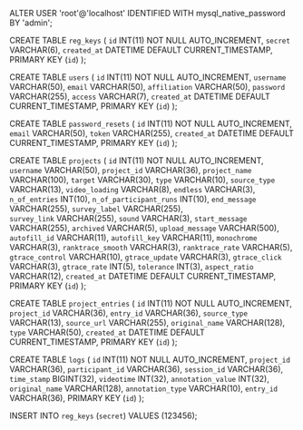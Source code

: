 ALTER USER 'root'@'localhost' IDENTIFIED WITH mysql_native_password
BY 'admin';

CREATE TABLE `reg_keys` (
    `id` INT(11) NOT NULL AUTO_INCREMENT,
    `secret` VARCHAR(6),
    `created_at` DATETIME DEFAULT CURRENT_TIMESTAMP,
    PRIMARY KEY (`id`)
);

CREATE TABLE `users` (
    `id` INT(11) NOT NULL AUTO_INCREMENT,
    `username` VARCHAR(50),
    `email` VARCHAR(50),
    `affiliation` VARCHAR(50),
    `password` VARCHAR(255),
    `access` VARCHAR(7), 
    `created_at` DATETIME DEFAULT CURRENT_TIMESTAMP,
    PRIMARY KEY (`id`)
);

CREATE TABLE `password_resets` (
    `id` INT(11) NOT NULL AUTO_INCREMENT,
    `email` VARCHAR(50),
    `token` VARCHAR(255),
    `created_at` DATETIME DEFAULT CURRENT_TIMESTAMP,
    PRIMARY KEY (`id`)
);

CREATE TABLE `projects` (
    `id` INT(11) NOT NULL AUTO_INCREMENT,
    `username` VARCHAR(50),
    `project_id` VARCHAR(36),
    `project_name` VARCHAR(100),
    `target` VARCHAR(30),
    `type` VARCHAR(10),
    `source_type` VARCHAR(13),
    `video_loading` VARCHAR(8),
    `endless` VARCHAR(3),
    `n_of_entries` INT(10),
    `n_of_participant_runs` INT(10),
    `end_message` VARCHAR(255),
    `survey_label` VARCHAR(255),    
    `survey_link` VARCHAR(255),
    `sound` VARCHAR(3),
    `start_message` VARCHAR(255),
    `archived` VARCHAR(5),
    `upload_message` VARCHAR(500),
    `autofill_id` VARCHAR(11),
    `autofill_key` VARCHAR(11),
    `monochrome` VARCHAR(3),
    `ranktrace_smooth` VARCHAR(3),
    `ranktrace_rate` VARCHAR(5),
    `gtrace_control` VARCHAR(10),
    `gtrace_update` VARCHAR(3),
    `gtrace_click` VARCHAR(3),
    `gtrace_rate` INT(5),
    `tolerance` INT(3),
    `aspect_ratio` VARCHAR(12),
    `created_at` DATETIME DEFAULT CURRENT_TIMESTAMP,
    PRIMARY KEY (`id`)
);

CREATE TABLE `project_entries` (
    `id` INT(11) NOT NULL AUTO_INCREMENT,
    `project_id` VARCHAR(36),
    `entry_id` VARCHAR(36),
    `source_type` VARCHAR(13),
    `source_url` VARCHAR(255),
    `original_name` VARCHAR(128),
    `type` VARCHAR(50),
    `created_at` DATETIME DEFAULT CURRENT_TIMESTAMP,
    PRIMARY KEY (`id`)
);

CREATE TABLE `logs` (
    `id` INT(11) NOT NULL AUTO_INCREMENT,
    `project_id` VARCHAR(36),
    `participant_id` VARCHAR(36),
    `session_id` VARCHAR(36),
    `time_stamp` BIGINT(32),
    `videotime` INT(32),
    `annotation_value` INT(32),
    `original_name` VARCHAR(128),
    `annotation_type` VARCHAR(10),
    `entry_id` VARCHAR(36),
    PRIMARY KEY (`id`)
);

INSERT INTO `reg_keys` (`secret`) VALUES (123456);